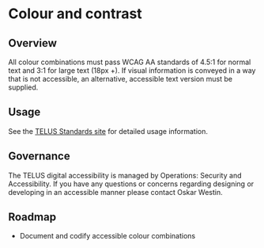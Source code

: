 # Colour and contrast

## Overview

All colour combinations must pass WCAG AA standards of 4.5:1 for normal text and 3:1 for large text (18px +). If visual information 
is conveyed in a way that is not accessible, an alternative, accessible text version must be supplied.

## Usage

See the [TELUS Standards site](https://digitalstandards.telus.com/accessibility/overview) for detailed usage information.

## Governance

The TELUS digital accessibility is managed by Operations: Security and Accessibility. If you have any questions or concerns 
regarding designing or developing in an accessible manner please contact Oskar Westin.

## Roadmap

* Document and codify accessible colour combinations
